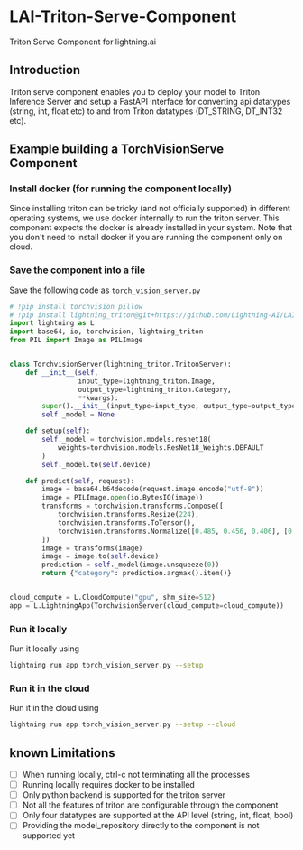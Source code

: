 # LAI-Triton-Serve-Component

Triton Serve Component for lightning.ai

## Introduction

Triton serve component enables you to deploy your model to Triton Inference Server and setup a FastAPI interface
for converting api datatypes (string, int, float etc) to and from Triton datatypes (DT_STRING, DT_INT32 etc).

## Example building a TorchVisionServe Component


### Install docker (for running the component locally)

Since installing triton can be tricky (and not officially supported) in different operating systems, 
we use docker internally to run the triton server. This component expects the docker is already installed in
your system.
Note that you don't need to install docker if you are running the component only on cloud.

### Save the component into a file

Save the following code as `torch_vision_server.py`

```python
# !pip install torchvision pillow
# !pip install lightning_triton@git+https://github.com/Lightning-AI/LAI-Triton-Serve-Component.git
import lightning as L
import base64, io, torchvision, lightning_triton
from PIL import Image as PILImage


class TorchvisionServer(lightning_triton.TritonServer):
    def __init__(self,
                 input_type=lightning_triton.Image,
                 output_type=lightning_triton.Category,
                 **kwargs):
        super().__init__(input_type=input_type, output_type=output_type, max_batch_size=8, **kwargs)
        self._model = None

    def setup(self):
        self._model = torchvision.models.resnet18(
            weights=torchvision.models.ResNet18_Weights.DEFAULT
        )
        self._model.to(self.device)

    def predict(self, request):
        image = base64.b64decode(request.image.encode("utf-8"))
        image = PILImage.open(io.BytesIO(image))
        transforms = torchvision.transforms.Compose([
            torchvision.transforms.Resize(224),
            torchvision.transforms.ToTensor(),
            torchvision.transforms.Normalize([0.485, 0.456, 0.406], [0.229, 0.224, 0.225])
        ])
        image = transforms(image)
        image = image.to(self.device)
        prediction = self._model(image.unsqueeze(0))
        return {"category": prediction.argmax().item()}


cloud_compute = L.CloudCompute("gpu", shm_size=512)
app = L.LightningApp(TorchvisionServer(cloud_compute=cloud_compute))

```

### Run it locally

Run it locally using

```bash
lightning run app torch_vision_server.py --setup
```

### Run it in the cloud

Run it in the cloud using

```bash
lightning run app torch_vision_server.py --setup --cloud
```


## known Limitations

- [ ] When running locally, ctrl-c not terminating all the processes
- [ ] Running locally requires docker to be installed
- [ ] Only python backend is supported for the triton server
- [ ] Not all the features of triton are configurable through the component
- [ ] Only four datatypes are supported at the API level (string, int, float, bool)
- [ ] Providing the model_repository directly to the component is not supported yet

